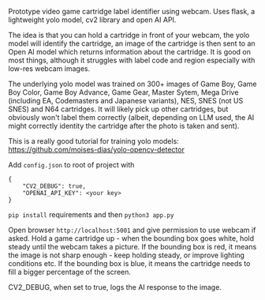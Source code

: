 Prototype video game cartridge label identifier using webcam. Uses flask, a lightweight yolo model, cv2 library and open AI API.

The idea is that you can hold a cartridge in front of your webcam, the yolo model will identify the cartridge, an image of the cartridge is then sent to an Open AI model which returns information about the cartridge. It is good on most things, although it struggles with label code and region especially with low-res webcam images.

The underlying yolo model was trained on 300+ images of Game Boy, Game Boy Color, Game Boy Advance, Game Gear, Master Sytem, Mega Drive (including EA, Codemasters and Japanese variants), NES, SNES (not US SNES) and N64 cartridges. It will likely pick up other cartridges, but obviously won't label them correctly (albeit, depending on LLM used, the AI might correctly identity the cartridge after the photo is taken and sent).

This is a really good tutorial for training yolo models: https://github.com/moises-dias/yolo-opencv-detector

Add `config.json` to root of project with

```
{
    "CV2_DEBUG": true,
    "OPENAI_API_KEY": <your key>
}
```

`pip install` requirements and then
`python3 app.py`

Open browser `http://localhost:5001` and give permission to use webcam if asked. Hold a game cartridge up - when the bounding box goes white, hold steady until the webcam takes a picture. If the bounding box is red, it means the image is not sharp enough - keep holding steady, or improve lighting conditions etc. If the bounding box is blue, it means the cartridge needs to fill a bigger percentage of the screen.

CV2_DEBUG, when set to true, logs the AI response to the image.
